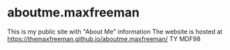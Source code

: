 # aboutme.maxfreeman
This is my public site with "About Me" information
The website is hosted at https://themaxfreeman.github.io/aboutme.maxfreeman/
TY MDF98
